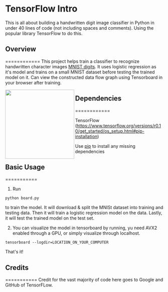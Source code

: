 # TensorFlow Intro
This is all about building a handwritten digit image classifier in Python in under 40 lines of code (not including spaces and comments). Using the popular library TensorFlow to do this. 

## Overview
============
This project helps train a classifier to recognize handwritten character images [MNIST digits](http://yann.lecun.com/exdb/mnist/). It uses logistic regression as it's model and trains on a small MNIST dataset before testing the trained model on it. Can view the constructed data flow graph using Tensorboard in your browser after training.
<p>
<img src="https://camo.githubusercontent.com/d440ac2eee1cb3ea33340a2c5f6f15a0878e9275/687474703a2f2f692e7974696d672e636f6d2f76692f3051493378675875422d512f687164656661756c742e6a7067" height="220px" align="left">
</p>

## Dependencies
============

TensorFlow (https://www.tensorflow.org/versions/r0.10/get_started/os_setup.html#pip-installation)

Use [pip](https://pypi.python.org/pypi/pip) to install any missing dependencies

## Basic Usage
===========


1. Run 
```
python board.py
``` 
to train the model. It will download & split the MNISt dataset into training and testing data. Then it will train a logistic regression model on the data. Lastly, it will test the trained model on the test set.

2. You can visualize the model in tensorboard by running, yu need AVX2 enabled through a GPU, or simply visualize through localhost.
```
tensorboard --logdir=LOCATION_ON_YOUR_COMPUTER
```
That's it!

## Credits
===========
Credit for the vast majority of code here goes to Google and GitHub of TensorFLow.
